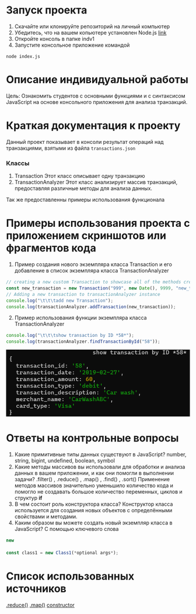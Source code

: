# Запуск проекта 
1) Скачайте или клонируйте репозиторий на личный компьютер
2) Убедитесь, что на вашем копьютере установлен Node.js [link](https://nodejs.org/en)
3) Откройте консоль в папке indv1
4) Запустите консольное приложение командой 
```console
node index.js
```

# Описание индивидуальной работы
Цель: Ознакомить студентов с основными функциями и с синтаксисом JavaScript на основе консольного приложения для анализа транзакций.

# Краткая документация к проекту
Данный проект показывает в консоли результат операций над транзакциями, взятыми из файла ```transactions.json```
### Классы
1. Transaction
Этот класс описывает одну транзакцию
2. TransactionAnalyzer 
Этот класс анализирует массив транзакций, предоставляя различные методы для анализа данных.

Так же предоставленны примеры использования функционала

# Примеры использования проекта с приложением скриншотов или фрагментов кода

1. Пример создания нового экземпляра класса Transaction и его добавление в список экземпляра класса TransactionAnalyzer
```js
// creating a new custom Transaction to showcase all of the methods created
const new_transaction = new Transaction("999", new Date(), 9999, "new_type", "there is a long long long long description", "Merchant_111", "Visa");
// Adding a new transaction to transactionAnalyzer instance
console.log("\t\t\tadd new Transaction");
console.log(transactionAnalyzer.addTransaction(new_transaction));
```
2. Пример использования функции экземпляра класса TransactionAnalyzer
```js
console.log("\t\t\tshow transaction by ID *58*");
console.log(transactionAnalyzer.findTransactionById("58"));
```
![result in console](image.png)

# Ответы на контрольные вопросы
1. Какие примитивные типы данных существуют в JavaScript?
number, string, bigint, undefined, boolean, symbol
2. Какие методы массивов вы использовали для обработки и анализа данных в вашем приложении, и как они помогли в выполнении задачи?
.filter() , .reduce() , .map() , .find() , .sort()
Применение методов массивов значительно уменьшило количество кода и помогло не создавать большое количество переменных, циклов и структур **if** 
3. В чем состоит роль конструктора класса?
Конструктор класса используется для создания новых объектов с определёнными свойствами и методами.
4. Каким образом вы можете создать новый экземпляр класса в JavaScript?
С помощью ключевого слова 
```javascript
new

const class1 = new Class1(*optional args*);
```
# Список использованных источников
[.reduce()](https://developer.mozilla.org/en-US/docs/Web/JavaScript/Reference/Global_Objects/Array/reduce)
[.map()](https://developer.mozilla.org/en-US/docs/Web/JavaScript/Reference/Global_Objects/Array/map)
[constructor](https://developer.mozilla.org/en-US/docs/Web/JavaScript/Reference/Classes/constructor)